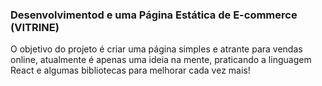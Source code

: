 ### Desenvolvimentod e uma Página Estática de E-commerce (VITRINE)
O objetivo do projeto é criar uma página simples e atrante para vendas online, atualmente é apenas uma ideia na mente, praticando a linguagem React e algumas bibliotecas para melhorar cada vez mais!
